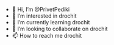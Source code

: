 - 👋 Hi, I’m @PrivetPediki
- 👀 I’m interested in drochit
- 🌱 I’m currently learning drochit
- 💞️ I’m looking to collaborate on drochit
- 📫 How to reach me drochit

<!---
PrivetPediki/PrivetPediki is a ✨ special ✨ repository because its `README.md` (this file) appears on your GitHub profile.
You can click the Preview link to take a look at your changes.
--->

